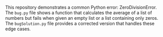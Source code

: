 This repository demonstrates a common Python error: ZeroDivisionError. The `bug.py` file shows a function that calculates the average of a list of numbers but fails when given an empty list or a list containing only zeros.  The `bugSolution.py` file provides a corrected version that handles these edge cases.